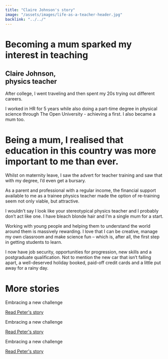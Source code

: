 ```yaml
---
title: "Claire Johnson's story"
image: "/assets/images/life-as-a-teacher-header.jpg"
backlink: "../../"
---
```


<div class="content-wrapper">
    <div class="content__right">
    </div>
    <div class="content__left">
        <div class="stories">
            <h1>Becoming a mum sparked my interest in teaching</h1>
            <div class="story-header">
                <div class="story-header__thumb" style="background-image:url('/assets/images/stories/stories-claire.jpg')"></div>
                <div class="story-header__label">
                    <h2>Claire Johnson, <br/>physics teacher</h2>
                </div>
            </div>
            <p class="prominent">
                After college, I went traveling and then spent my 20s trying out different careers.
            </p>
            <p>I worked in HR for 5 years while also doing a part-time degree in physical science through The Open University - achieving a first.  I also became a mum too.
            </p>
            <div>
                <div class="quote-block">
                    <span class="icon-quote"></span>
                    <h1>Being a mum, I realised that education in this country was more important to me than ever.<span class="icon-quote quote-close"></span></h1>
                </div>
               <p>
                  Whilst on maternity leave, I saw the advert for teacher training and saw that with my degree, I’d even get a bursary.
                </p>
            </div>
            <p>
              As a parent and professional with a regular income, the financial support available to me as a trainee physics teacher made the option of re-training seem not only viable, but attractive.
            </p>
            <p>
                I wouldn’t say I look like your stereotypical physics teacher and I probably don’t act like one. I have bleach blonde hair and I’m a single mum for a start.
            </p>
            <p> 
                Working with young people and helping them to understand the world around them is massively rewarding. I love that I can be creative, manage my own classroom and make science fun – which is, after all, the first step in getting students to learn.
            </p>
            <p>I now have job security, opportunities for progression, new skills and a postgraduate qualification. Not to mention the new car that isn’t falling apart, a well-deserved holiday booked, paid-off credit cards and a little put away for a rainy day.</p>
        </div>
    </div>
</div>

<div class="more-stories">
    <h1 class="more-stories_header strapline">More stories </h1>
    <div class="more-stories__thumbs">
        <div class="more-stories__thumbs__thumb">
            <a href="/life-as-a-teacher/my-story-into-teaching/career-changers/karens-story">
                <div class="more-stories__thumbs__thumb__img" style="background-image:url('/assets/images/stories-karen.png')"></div>
            </a>
            <div class="more-stories__thumbs__thumb__content">
                <p>Embracing a new challenge</p>
                <a class="git-link" href="#">Read Peter's story  <i class="fas fa-chevron-right"></i></a>
            </div>
        </div>
        <div class="more-stories__thumbs__thumb">
            <a href="/life-as-a-teacher/my-story-into-teaching/career-changers/karens-story">
                <div class="more-stories__thumbs__thumb__img" style="background-image:url('/assets/images/stories-karen.png')"></div>
            </a>
            <div class="more-stories__thumbs__thumb__content">
                <p>Embracing a new challenge</p>
                <a class="git-link" href="#">Read Peter's story  <i class="fas fa-chevron-right"></i></a>
            </div>
        </div>
        <div class="more-stories__thumbs__thumb">
            <a href="/life-as-a-teacher/my-story-into-teaching/career-changers/karens-story">
                <div class="more-stories__thumbs__thumb__img" style="background-image:url('/assets/images/stories-karen.png')"></div>
            </a>
            <div class="more-stories__thumbs__thumb__content">
                <p>Embracing a new challenge</p>
                <a class="git-link" href="/life-as-a-teacher/my-story-into-teaching/career-changers/karens-story">Read Peter's story <i class="fas fa-chevron-right"></i></a>
            </div>
        </div>
    </div>
</div>
